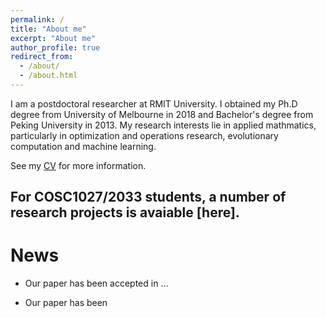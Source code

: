 ```yaml
---
permalink: /
title: "About me"
excerpt: "About me"
author_profile: true
redirect_from: 
  - /about/
  - /about.html
---
```


I am a postdoctoral researcher at RMIT University. I obtained my Ph.D degree from University of Melbourne in 2018 and Bachelor's degree from Peking University in 2013. My research interests lie in applied mathmatics, particularly in optimization and operations research, evolutionary computation and machine learning. <br/>

See my [CV](https://yuansuny.github.io/files/YUANSUN_CV.pdf) for more information. 

For COSC1027/2033 students, a number of research projects is avaiable [here].
---

News
======

* Our paper has been accepted in ...

* Our paper has been 


